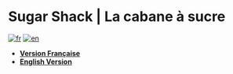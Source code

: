 # Sugar Shack | La cabane à sucre

[![fr](https://img.shields.io/badge/FR-%F0%9F%87%AB%F0%9F%87%B7-green)](https://github.com/nterol/sugar-shack/blob/master/README.fr.md)
[![en](https://img.shields.io/badge/EN-%F0%9F%87%AC%F0%9F%87%A7-orange)](https://github.com/nterol/sugar-shack/blob/master/README.en.md)

- [**Version Française**](https://github.com/nterol/sugar-shack/blob/master/README.fr.md)
- [**English Version**](https://github.com/nterol/sugar-shack/blob/master/README.en.md)